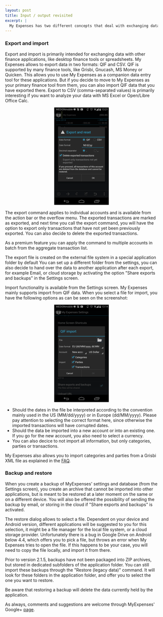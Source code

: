 ```yaml
---
layout: post
title: Input / output revisited
excerpt: |
  My Expenses has two different concepts that deal with exchanging data between applications and devices: export/import and backup/restore. With the last releases, the functionality has been slightly enhanced, and is explained here again.
---
```

### Export and import

Export and import is primarily intended for exchanging data with other finance applications, like desktop finance tools or spreadsheets. My Expenses allows to export data in two formats: QIF and CSV. QIF is supported by many finance tools, like Grisbi, Gnucash, MS Money or Quicken. This allows you to use My Expenses as a companion data entry tool for these applications. But if you decide to move to My Expenses as your primary finance tool from them, you can also import QIF data that you have exported there. Export to CSV (comma-separated values) is primarily interesting if you want to analyze your data with MS Excel or Open/Libre Office Calc. 

<div class="screenshot" style="text-align:center">
<img src="/visuals/screenshots/blog/2014-06-09/export.png" alt="Export dialog" title="Export dialog">
</div>

The export command applies to individual accounts and is available from the action bar or the overflow menu. The exported transactions are marked as exported, and next time you call the export command, you will have the option to export only transactions that have not yet been previously exported. You can also decide to delete the exported transactions. 

As a premium feature you can apply the command to multiple accounts in batch from the aggregate transaction list.

The export file is created on the external file system in a special application folder by default You can set up a different folder from the settings, you  can also decide to hand over the data to another application after each export, for example Email, or cloud storage by activating the option "Share exports and backups" in the Settings screen.

Import functionality is available from the Settings screen. My Expenses mainly supports import from QIF data. When you select a file for import, you have the following options as can be seen on the screenshot:

<div class="screenshot" style="text-align:center">
<img src="/visuals/screenshots/blog/2014-06-09/qif-import.png" alt="Import from QIF dialog" title="Import from QIF dialog">
</div>

* Should the dates in the file be interpreted according to the convention mainly used in the US (MM/dd/yyyy) or in Europe (dd/MM/yyyy). Please pay attention to selecting the correct format here, since otherwise the imported transactions will have corrupted dates.
* Should the data be imported into a new account or into an existing one. If you go for the new account, you also need to select a currency.
* You can also decice to not import all information, but only categories, parties or transactions.

My Expenses also allows you to import categories and parties from a Grisbi XML file as explained in the [FAQ](http://www.myexpenses.mobi/en/#faq-catxml-en).

### Backup and restore

When you create a backup of MyExpenses' settings and database (from the Settings screen), you create an archive that cannot be imported into other applications, but is meant to be restored at a later moment on the same or on a different device. You will also be offered the possibility of sending the backup by email, or storing in the cloud if "Share exports and backups" is activated.

The restore dialog allows to select a file. Dependent on your device and Android version, different applications will be suggested to you for this selection, it might be a file manager for the local file system, or a cloud storage provider. Unfortunately there is a bug in Google Drive on Android below 4.4, which offers you to pick a file, but throws an error when My Expenses tries to open the file. If this happens to be your case, you will need to copy the file locally, and import it from there.

Prior to version 2.1.5, backups have not been packaged into ZIP archives, but stored in dedicated subfolders of the application folder. You can still import these backups through the "Restore (legacy data)" command. It will look for these folders in the application folder, and offer you to select the one you want to restore.

Be aware that restoring a backup will delete the data currently held by the application.

As always, comments and suggestions are welcome through MyExpenses' Google+ [page](https://plus.google.com/116736113799210525299/posts/JTqv1CwHG3C).

